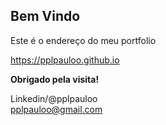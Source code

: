 ## Bem Vindo

Este é o endereço do meu portfolio

https://pplpauloo.github.io

**Obrigado pela visita!**

Linkedin/@pplpauloo<br>
pplpauloo@gmail.com<br>
